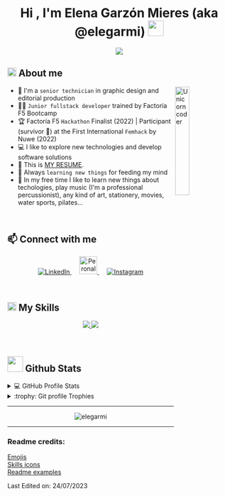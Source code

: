 <h1 align="center">
    Hi , I'm Elena Garzón Mieres (aka @elegarmi) <img src="https://media.giphy.com/media/hvRJCLFzcasrR4ia7z/giphy.gif" width="35">
</h1>

<p align="center">
  <a href="https://git.io/typing-svg">
    <img src="https://readme-typing-svg.herokuapp.com?font=Fira+Code&duration=4000&pause=200&center=true&vCenter=true&width=440&separator=%3C&lines=Fullstack+developer%3CFrontend+lover+&hearts;%3CFactor%C3%ADa+F5+Hackathon+Finalist%3CCompetitive+Programmer%3CSenior+graphic+design+technician%3CAlways+learning+new+things">
  </a>
</p>

## <img alt="hi-star" src="https://media.giphy.com/media/ObNTw8Uzwy6KQ/giphy.gif" width="20"> About me

<img width="25%" align="right" alt="Unicorn coder" src="https://media.giphy.com/media/3ohs4BSacFKI7A717y/giphy.gif" />

- :school: I'm a `senior technician` in graphic design and editorial production
- :woman_student: `Junior fullstack developer` trained by Factoría F5 Bootcamp
- :trophy: Factoría F5 `Hackathon` Finalist (2022) | Participant (survivor :rofl:) at the First International `Femhack` by Nuwe (2022)
- :computer: I like to explore new technologies and develop software solutions
- :eyes: This is [MY RESUME](https://drive.google.com/file/d/19Y--udPP-_Kwq5WW27DOGnz-AykDgqa3/).
- :brain: Always `learning new things` for feeding my mind
- :revolving_hearts: In my free time I like to learn new things about techologies, play music (I'm a professional percussionist), any kind of art, stationery, movies, water sports, pilates...

<br>

## :mailbox: Connect with me

<p align="center">
  <a href="https://www.linkedin.com/in/elegarmi/">
    <img src="https://skillicons.dev/icons?i=linkedin" alt="LinkedIn" />
  </a>
  &emsp;
  <a href="https://www.detallinos.com/">
    <img width="40px" src="https://icon-library.com/images/www-icon-png/www-icon-png-5.jpg" alt="Peronal project"/>
  </a>
  &emsp;
  <a href="https://www.instagram.com/detallinos/">
    <img src="https://skillicons.dev/icons?i=instagram" alt="Instagram" />
  </a>
</p>

<br>

## <img alt="hammer-wrench" src="https://media.giphy.com/media/jSKBmKkvo2dPQQtsR1/giphy.gif" width="20"> My Skills

<p align="center">
  <a href="https://skillicons.dev">
    <img src="https://skillicons.dev/icons?i=angular,bootstrap,css,git,html,java,js,jquery,laravel,nodejs,php,sass,ts,vite,vue" />
  </a>
  <a href="https://skillicons.dev">
    <img src="https://skillicons.dev/icons?i=eclipse,figma,git,idea,ai,laravel,ps,postman,vite,vscode,wordpress" />
  </a>
</p>

<br/>

## <img src="https://media.giphy.com/media/iY8CRBdQXODJSCERIr/giphy.gif" width="35"> Github Stats

<details>
  <summary>💻 GitHub Profile Stats</summary>

  <br/>

  <!-- <p align="center">
      <a href="https://github.com/anuraghazra/github-readme-stats"><img alt="elegarmi's Github Stats" src="https://github-readme-stats.vercel.app/api?username=elegarmi&show_icons=true&count_private=true&theme=chalk" height="192px"/></a>
  </p> -->
  <p align="center">
      <img src="https://github-readme-stats.vercel.app/api/top-langs?username=elegarmi&langs_count=10&show_icons=true&locale=en&layout=compact&theme=chalk" alt="elegarmi" height="192px"/></p>
  </p>
</details>

<!-- <details>
  <summary>⚡ Recent GitHub Activity</summary>
  
  <br/>

  <p align="center">
    <a href="https://github.com/elegarmi"><img alt="elegarmi's Activity Graph" src="https://activity-graph.herokuapp.com/graph?username=elegarmi&custom_title=elegarmi's%20Contribution%20Graph&theme=react-dark" /></a>
  </p>
</details> -->

<details>
  <summary>:trophy: Git profile Trophies</summary>

  <br/>

  <p align="center">
    <a href="https://github.com/ryo-ma/github-profile-trophy">
        <img src="https://github-profile-trophy.vercel.app/?username=elegarmi&layout=compact&theme=chalk" alt="elegarmi profile trophies" />
    </a>
  </p>

</details>

-----

<p align="center"> 
	<img src="https://komarev.com/ghpvc/?username=elegarmi" alt="elegarmi" /> 
</p>

-----
### Readme credits: 
[Emojis](https://github.com/ikatyang/emoji-cheat-sheet/blob/master/README.md)
<br>
[Skills icons](https://github.com/tandpfun/skill-icons)
<br>
[Readme examples](https://github.com/durgeshsamariya/awesome-github-profile-readme-templates)

Last Edited on: 
24/07/2023

